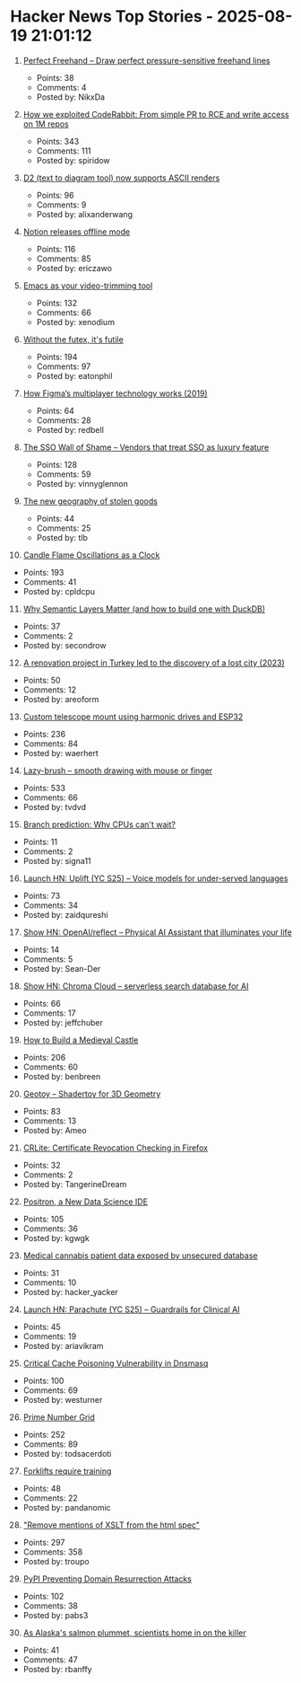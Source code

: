# Hacker News Top Stories - 2025-08-19 21:01:12

1. [Perfect Freehand – Draw perfect pressure-sensitive freehand lines](https://www.perfectfreehand.com/)
   - Points: 38
   - Comments: 4
   - Posted by: NikxDa

2. [How we exploited CodeRabbit: From simple PR to RCE and write access on 1M repos](https://research.kudelskisecurity.com/2025/08/19/how-we-exploited-coderabbit-from-a-simple-pr-to-rce-and-write-access-on-1m-repositories/)
   - Points: 343
   - Comments: 111
   - Posted by: spiridow

3. [D2 (text to diagram tool) now supports ASCII renders](https://d2lang.com/blog/ascii/)
   - Points: 96
   - Comments: 9
   - Posted by: alixanderwang

4. [Notion releases offline mode](https://www.notion.com/help/guides/working-offline-in-notion-everything-you-need-to-know)
   - Points: 116
   - Comments: 85
   - Posted by: ericzawo

5. [Emacs as your video-trimming tool](https://xenodium.com/emacs-as-your-video-trimming-tool)
   - Points: 132
   - Comments: 66
   - Posted by: xenodium

6. [Without the futex, it's futile](https://h4x0r.org/futex/)
   - Points: 194
   - Comments: 97
   - Posted by: eatonphil

7. [How Figma’s multiplayer technology works (2019)](https://www.figma.com/blog/how-figmas-multiplayer-technology-works/)
   - Points: 64
   - Comments: 28
   - Posted by: redbell

8. [The SSO Wall of Shame – Vendors that treat SSO as luxury feature](https://sso.tax/)
   - Points: 128
   - Comments: 59
   - Posted by: vinnyglennon

9. [The new geography of stolen goods](https://www.economist.com/interactive/britain/2025/08/17/the-new-geography-of-stolen-goods)
   - Points: 44
   - Comments: 25
   - Posted by: tlb

10. [Candle Flame Oscillations as a Clock](https://cpldcpu.com/2025/08/13/candle-flame-oscillations-as-a-clock/)
   - Points: 193
   - Comments: 41
   - Posted by: cpldcpu

11. [Why Semantic Layers Matter (and how to build one with DuckDB)](https://motherduck.com/blog/semantic-layer-duckdb-tutorial/)
   - Points: 37
   - Comments: 2
   - Posted by: secondrow

12. [A renovation project in Turkey led to the discovery of a lost city (2023)](https://www.atlasobscura.com/articles/derinkuyu-turkey-underground-city-strange-maps)
   - Points: 50
   - Comments: 12
   - Posted by: areoform

13. [Custom telescope mount using harmonic drives and ESP32](https://www.svendewaerhert.com/blog/telescope-mount/)
   - Points: 236
   - Comments: 84
   - Posted by: waerhert

14. [Lazy-brush – smooth drawing with mouse or finger](https://lazybrush.dulnan.net)
   - Points: 533
   - Comments: 66
   - Posted by: tvdvd

15. [Branch prediction: Why CPUs can't wait?](https://namvdo.ai/cpu-branch-prediction/)
   - Points: 11
   - Comments: 2
   - Posted by: signa11

16. [Launch HN: Uplift (YC S25) – Voice models for under-served languages](undefined)
   - Points: 73
   - Comments: 34
   - Posted by: zaidqureshi

17. [Show HN: OpenAI/reflect – Physical AI Assistant that illuminates your life](https://github.com/openai/openai-reflect)
   - Points: 14
   - Comments: 5
   - Posted by: Sean-Der

18. [Show HN: Chroma Cloud – serverless search database for AI](https://trychroma.com/cloud)
   - Points: 66
   - Comments: 17
   - Posted by: jeffchuber

19. [How to Build a Medieval Castle](https://archaeology.org/issues/september-october-2025/features/how-to-build-a-medieval-castle/)
   - Points: 206
   - Comments: 60
   - Posted by: benbreen

20. [Geotoy – Shadertoy for 3D Geometry](https://3d.ameo.design/geotoy)
   - Points: 83
   - Comments: 13
   - Posted by: Ameo

21. [CRLite: Certificate Revocation Checking in Firefox](https://hacks.mozilla.org/2025/08/crlite-fast-private-and-comprehensive-certificate-revocation-checking-in-firefox/)
   - Points: 32
   - Comments: 2
   - Posted by: TangerineDream

22. [Positron, a New Data Science IDE](https://posit.co/blog/positron-product-announcement-aug-2025/)
   - Points: 105
   - Comments: 36
   - Posted by: kgwgk

23. [Medical cannabis patient data exposed by unsecured database](https://www.wired.com/story/highly-sensitive-medical-cannabis-patient-data-exposed-by-unsecured-database/)
   - Points: 31
   - Comments: 10
   - Posted by: hacker_yacker

24. [Launch HN: Parachute (YC S25) – Guardrails for Clinical AI](undefined)
   - Points: 45
   - Comments: 19
   - Posted by: ariavikram

25. [Critical Cache Poisoning Vulnerability in Dnsmasq](https://lists.thekelleys.org.uk/pipermail/dnsmasq-discuss/2025q3/018288.html)
   - Points: 100
   - Comments: 69
   - Posted by: westurner

26. [Prime Number Grid](https://susam.net/primegrid.html)
   - Points: 252
   - Comments: 89
   - Posted by: todsacerdoti

27. [Forklifts require training](https://www.zacsweers.dev/forklifts-require-training/)
   - Points: 48
   - Comments: 22
   - Posted by: pandanomic

28. ["Remove mentions of XSLT from the html spec"](https://github.com/whatwg/html/pull/11563)
   - Points: 297
   - Comments: 358
   - Posted by: troupo

29. [PyPI Preventing Domain Resurrection Attacks](https://blog.pypi.org/posts/2025-08-18-preventing-domain-resurrections/)
   - Points: 102
   - Comments: 38
   - Posted by: pabs3

30. [As Alaska's salmon plummet, scientists home in on the killer](https://www.science.org/content/article/alaska-s-salmon-plummet-scientists-home-killer)
   - Points: 41
   - Comments: 47
   - Posted by: rbanffy

